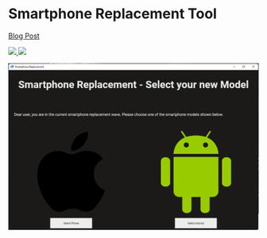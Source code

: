 # Smartphone Replacement Tool
[Blog Post](https://jannikreinhard.com/)
<p align="left">
  <a href="https://twitter.com/jannik_reinhard">
    <img src="https://img.shields.io/twitter/follow/jannik_reinhard?style=social" target="_blank" />
  </a>
    <a href="https://github.com/JayRHa">
    <img src="https://img.shields.io/github/followers/JayRHa?style=social" target="_blank" />
  </a>
</p>



![Tool View](https://github.com/JayRHa/SmartphoneReplacementTool/blob/main/.images/replacementTool.png)